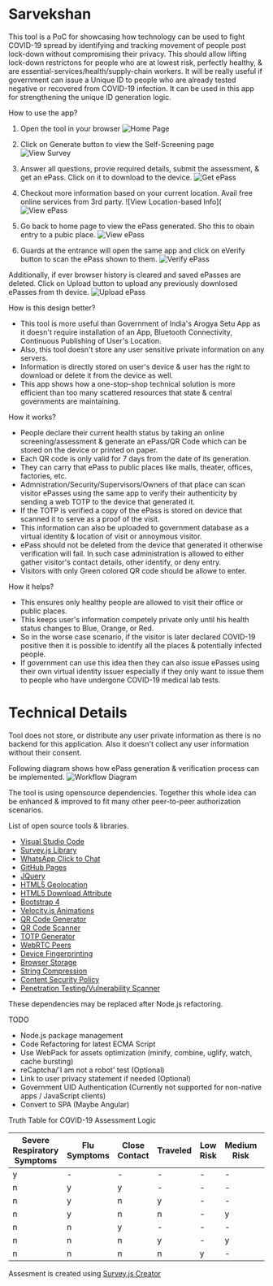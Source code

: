 # Sarvekshan
 
This tool is a PoC for showcasing how technology can be used to fight COVID-19 spread by identifying and tracking movement of people post lock-down without compromising their privacy. This should allow lifting lock-down restrictons for people who are at lowest risk, perfectly healthy, & are essential-services/health/supply-chain workers. It will be really useful if government can issue a Unique ID to  people who are already tested negative or recovered from COVID-19 infection. It can be used in this app for strengthening the unique ID generation logic.

How to use the app?

1. Open the tool in your browser
![Home Page](https://github.com/kaizenberg/Sarvekshan/blob/master/home.png)

2. Click on Generate button to view the Self-Screening page
![View Survey](https://github.com/kaizenberg/Sarvekshan/blob/master/generate.png)

3. Answer all questions, provie required details, submit the assessment, & get an ePass. Click on it to download to the device.
![Get ePass](https://github.com/kaizenberg/Sarvekshan/blob/master/result.png)

4. Checkout more information based on your current location. Avail free online services from 3rd party.
![View Location-based Info](![View ePass](https://github.com/kaizenberg/Sarvekshan/blob/master/info.png)

5. Go back to home page to view the ePass generated. Sho this to obain entry to a pubic place.
![View ePass](https://github.com/kaizenberg/Sarvekshan/blob/master/view.png)

6. Guards at the entrance will open the same app and click on eVerify button to scan the ePass shown to them.
![Verify ePass](https://github.com/kaizenberg/Sarvekshan/blob/master/verify.png)

Additionally, if ever browser history is cleared and saved ePasses are deleted. Click on Upload button to upload any previously downlosed ePasses from th device.
![Upload ePass](https://github.com/kaizenberg/Sarvekshan/blob/master/info.png)

How is this design better?
- This tool is more useful than Government of India's Arogya Setu App as it doesn't require installation of an App, Bluetooth Connectivity, Continuous Publishing of User's Location.
- Also, this tool doesn't store any user sensitive private information on any servers.
- Information is directly stored on user's device & user has the right to download or delete it from the device as well.
- This app shows how a one-stop-shop technical solution is more efficient than too many scattered resources that state & central governments are maintaining.
 
How it works?
- People declare their current health status by taking an online screening/assessment & generate an ePass/QR Code which can be stored on the device or printed on paper.
- Each QR code is only valid for 7 days from the date of its generation.
- They can carry that ePass to public places like malls, theater, offices, factories, etc.
- Admnistration/Security/Supervisors/Owners of that place can scan visitor ePasses using the same app to verify their authenticity by sending a web TOTP to the device that generated it.
- If the TOTP is verified a copy of the ePass is stored on device that scanned it to serve as a proof of the visit.
- This information can also be uploaded to government database as a virtual identity & location of visit or annoymous visitor.
- ePass should not be deleted from the device that generated it otherwise verification will fail. In such case administration is allowed to either gather visitor's contact details, other identify, or deny entry.
- Visitors with only Green colored QR code should be allowe to enter.

How it helps?
- This ensures only healthy people are allowed to visit their office or public places.
- This keeps user's information competely private only until his health status changes to Blue, Orange, or Red.
- So in the worse case scenario, if the visitor is later declared COVID-19 positive then it is possible to identify all the places & potentially infected people.
- If government can use this idea then they can also issue ePasses using their own virtual identity issuer especially if they only want to issue them to people who have undergone COVID-19 medical lab tests.

# Technical Details

Tool does not store, or distribute any user private information as there is no backend for this application. Also it doesn't collect any user information without their consent.

Following diagram shows how ePass generation & verification process can be implemented.
![Workflow Diagram](https://github.com/kaizenberg/Sarvekshan/blob/master/workflow.png)

The tool is using opensource dependencies. Together this whole idea can be enhanced & improved to fit many other peer-to-peer authorization scenarios.

List of open source tools & libraries.
- [Visual Studio Code](https://code.visualstudio.com/)
- [Survey.js Library](https://surveyjs.io/Overview/Library)
- [WhatsApp Click to Chat](https://faq.whatsapp.com/en/android/26000030/)
- [GitHub Pages](https://pages.github.com/)
- [JQuery](https://jquery.com/download/)
- [HTML5 Geolocation](https://www.w3schools.com/html/html5_geolocation.asp)
- [HTML5 Download Attribute](https://www.w3schools.com/tags/att_a_download.asp)
- [Bootstrap 4](https://getbootstrap.com/docs/4.4/getting-started/introduction/)
- [Velocity.js Animations](http://velocityjs.org/)
- [QR Code Generator](https://github.com/lifthrasiir/qr.js)
- [QR Code Scanner](https://github.com/robinsonmax/QR-Code-Scanner)
- [TOTP Generator](https://github.com/jiangts/JS-OTP)
- [WebRTC Peers](https://github.com/peers/peerjs)
- [Device Fingerprinting](https://github.com/jackspirou/clientjs)
- [Browser Storage](https://github.com/localForage/localForage)
- [String Compression](https://github.com/pieroxy/lz-string)
- [Content Security Policy](https://developer.mozilla.org/en-US/docs/Web/HTTP/CSP)
- [Penetration Testing/Vulnerability Scanner](https://observatory.mozilla.org/)

These dependencies may be replaced after Node.js refactoring.

TODO
- Node.js package management
- Code Refactoring for latest ECMA Script
- Use WebPack for assets optimization (minify, combine, uglify, watch, cache bursting)
- reCaptcha/'I am not a robot' test (Optional)
- Link to user privacy statement if needed (Optional)
- Government UID Authentication (Currently not supported for non-native apps / JavaScript clients)
- Convert to SPA (Maybe Angular)

Truth Table for COVID-19 Assessment Logic

|Severe Respiratory Symptoms|Flu Symptoms|Close Contact|Traveled|Low Risk|Medium Risk|High Risk|Emergency|
|-|-|-|-|-|-|-|-|
|y|-|-|-|-|-|-|y|
|n|y|y|-|-|-|y|-|
|n|y|n|y|-|-|y|-|
|n|y|n|n|-|y|-|-|
|n|n|y|-|-|-|y|-|
|n|n|n|y|-|y|-|-|
|n|n|n|n|y|-|-|-|

Assesment is created using [Survey.js Creator](https://surveyjs.io/create-survey)
